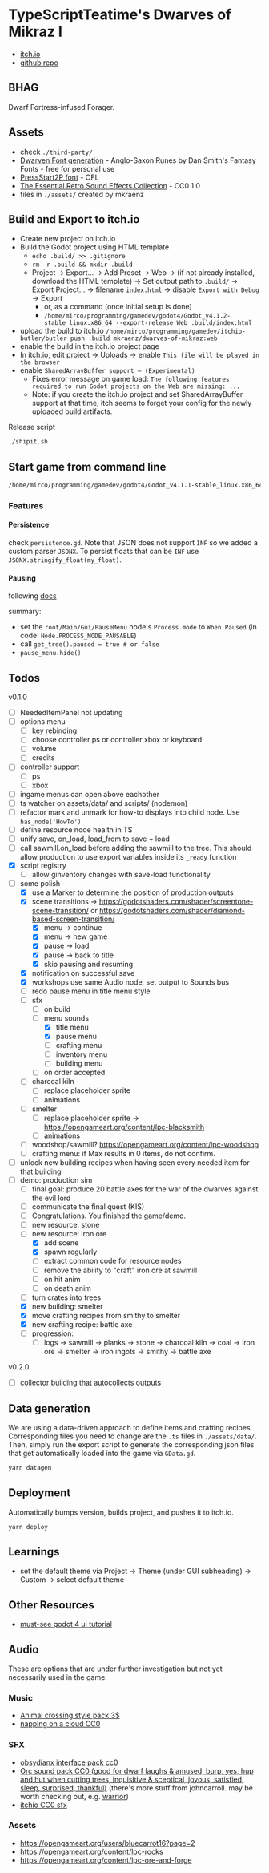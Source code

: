 # TypeScriptTeatime's Dwarves of Mikraz I

- [itch.io](https://mkraenz.itch.io/dwarves-of-mikraz)
- [github repo](https://github.com/mkraenz/dwarves-of-mikraz-1)

## BHAG

Dwarf Fortress-infused Forager.

## Assets

- check `./third-party/`
- [Dwarven Font generation](https://www.fontspace.com/category/dwarven) - Anglo-Saxon Runes by Dan Smith's Fantasy Fonts - free for personal use
- [PressStart2P font](https://fonts.google.com/specimen/Press+Start+2P) - OFL
- [The Essential Retro Sound Effects Collection](https://opengameart.org/content/512-sound-effects-8-bit-style) - CC0 1.0
- files in `./assets/` created by mkraenz

## Build and Export to itch.io

- Create new project on itch.io
- Build the Godot project using HTML template
  - `echo .build/ >> .gitignore`
  - `rm -r .build && mkdir .build`
  - Project -> Export... -> Add Preset -> Web -> (if not already installed, download the HTML template) -> Set output path to `.build/` -> Export Project... -> filename `index.html` -> disable `Export with Debug` -> Export
    - or, as a command (once initial setup is done)
    - `/home/mirco/programming/gamedev/godot4/Godot_v4.1.2-stable_linux.x86_64 --export-release Web .build/index.html`
- upload the build to itch.io `/home/mirco/programming/gamedev/itchio-butler/butler push .build mkraenz/dwarves-of-mikraz:web`
- enable the build in the itch.io project page
- In itch.io, edit project -> Uploads -> enable `This file will be played in the browser`
- enable `SharedArrayBuffer support — (Experimental)`
  - Fixes error message on game load: `The following features required to run Godot projects on the Web are missing: ...`
  - Note: if you create the itch.io project and set SharedArrayBuffer support at that time, itch seems to forget your config for the newly uploaded build artifacts.

Release script

```sh
./shipit.sh
```

## Start game from command line

```sh
/home/mirco/programming/gamedev/godot4/Godot_v4.1.1-stable_linux.x86_64 .
```

### Features

#### Persistence

check `persistence.gd`. Note that JSON does not support `INF` so we added a custom parser `JSONX`. To persist floats that can be `INF` use `JSONX.stringify_float(my_float)`.

#### Pausing

following [docs](https://docs.godotengine.org/en/stable/tutorials/scripting/pausing_games.html)

summary:

- set the `root/Main/Gui/PauseMenu` node's `Process.mode` to `When Paused` (in code: `Node.PROCESS_MODE_PAUSABLE`)
- call `get_tree().paused = true # or false`
- `pause_menu.hide()`

## Todos

v0.1.0

- [ ] NeededItemPanel not updating
- [ ] options menu
  - [ ] key rebinding
  - [ ] choose controller ps or controller xbox or keyboard
  - [ ] volume
  - [ ] credits
- [ ] controller support
  - [ ] ps
  - [ ] xbox
- [ ] ingame menus can open above eachother
- [ ] ts watcher on assets/data/ and scripts/ (nodemon)
- [ ] refactor mark and unmark for how-to displays into child node. Use `has_node('HowTo')`
- [ ] define resource node health in TS
- [ ] unify save, on_load, load_from to save + load
- [ ] call sawmill.on_load before adding the sawmill to the tree. This should allow production to use export variables inside its `_ready` function
- [x] script registry
  - [ ] allow ginventory changes with save-load functionality
- [ ] some polish
  - [x] use a Marker to determine the position of production outputs
  - [x] scene transitions -> <https://godotshaders.com/shader/screentone-scene-transition/> or <https://godotshaders.com/shader/diamond-based-screen-transition/>
    - [x] menu -> continue
    - [x] menu -> new game
    - [x] pause -> load
    - [x] pause -> back to title
    - [x] skip pausing and resuming
  - [x] notification on successful save
  - [x] workshops use same Audio node, set output to Sounds bus
  - [ ] redo pause menu in title menu style
  - [ ] sfx
    - [ ] on build
    - [ ] menu sounds
      - [x] title menu
      - [x] pause menu
      - [ ] crafting menu
      - [ ] inventory menu
      - [ ] building menu
    - [ ] on order accepted
  - [ ] charcoal kiln
    - [ ] replace placeholder sprite
    - [ ] animations
  - [ ] smelter
    - [ ] replace placeholder sprite -> <https://opengameart.org/content/lpc-blacksmith>
    - [ ] animations
  - [ ] woodshop/sawmill? <https://opengameart.org/content/lpc-woodshop>
  - [ ] crafting menu: if Max results in 0 items, do not confirm.
- [ ] unlock new building recipes when having seen every needed item for that building
- [ ] demo: production sim
  - [ ] final goal: produce 20 battle axes for the war of the dwarves against the evil lord
  - [ ] communicate the final quest (KIS)
  - [ ] Congratulations. You finished the game/demo.
  - [ ] new resource: stone
  - [ ] new resource: iron ore
    - [x] add scene
    - [x] spawn regularly
    - [ ] extract common code for resource nodes
    - [ ] remove the ability to "craft" iron ore at sawmill
    - [ ] on hit anim
    - [ ] on death anim
  - [ ] turn crates into trees
  - [x] new building: smelter
  - [x] move crafting recipes from smithy to smelter
  - [x] new crafting recipe: battle axe
  - [ ] progression:
    - [ ] logs -> sawmill -> planks -> stone -> charcoal kiln -> coal -> iron ore -> smelter -> iron ingots -> smithy -> battle axe

v0.2.0

- [ ] collector building that autocollects outputs

## Data generation

We are using a data-driven approach to define items and crafting recipes. Corresponding files you need to change are the `.ts` files in `./assets/data/`. Then, simply run the export script to generate the corresponding json files that get automatically loaded into the game via `GData.gd`.

```sh
yarn datagen
```

## Deployment

Automatically bumps version, builds project, and pushes it to itch.io.

```sh
yarn deploy
```

## Learnings

- set the default theme via Project -> Theme (under GUI subheading) -> Custom -> select default theme

## Other Resources

- [must-see godot 4 ui tutorial](https://www.youtube.com/watch?v=1_OFJLyqlXI)

## Audio

These are options that are under further investigation but not yet necessarily used in the game.

### Music

- [Animal crossing style pack 3$](https://alexcook.itch.io/relaxing-pack)
- [napping on a cloud CC0](https://opengameart.org/content/napping-on-a-cloud)

### SFX

- [obsydianx interface pack cc0](https://obsydianx.itch.io/interface-sfx-pack-1)
- [Orc sound pack CC0 (good for dwarf laughs & amused, burp, yes, hup and hut when cutting trees, inquisitive & sceptical, joyous, satisfied, sleep, surprised, thankful)](https://johncarroll.itch.io/orc-voice-pack) (there's more stuff from johncarroll. may be worth checking out, e.g. [warrior](https://johncarroll.itch.io/warrior-voice-pack))
- [itchio CC0 sfx](https://itch.io/game-assets/assets-cc0/tag-sound-effects)

### Assets

- <https://opengameart.org/users/bluecarrot16?page=2>
- <https://opengameart.org/content/lpc-rocks>
- <https://opengameart.org/content/lpc-ore-and-forge>

